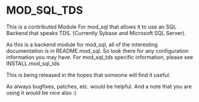 MOD_SQL_TDS
===========
This is a contributed Module For mod_sql that allows it to use an SQL Backend that speaks TDS.
  (Currently Sybase and Microsoft SQL Server).

As this is a backend module for mod_sql, all of the interesting documentation is in README.mod_sql.  So look there for 
any configuration information you may have.  For mod_sql_tds specific information, please see INSTALL.mod_sql_tds

This is being released in the hopes that someone will find it useful.

As always bugfixes, patches, etc. would be helpful.  And a note that you are using it would be nice also :)
